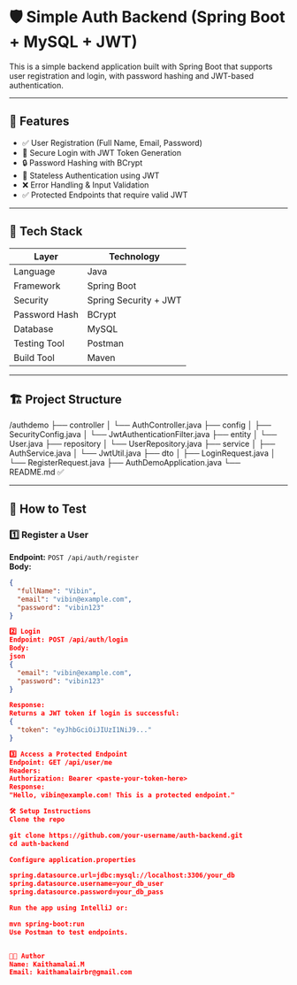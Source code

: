 # 🛡️ Simple Auth Backend (Spring Boot + MySQL + JWT)

This is a simple backend application built with Spring Boot that supports user registration and login, with password hashing and JWT-based authentication.

---

## 🚀 Features

- ✅ User Registration (Full Name, Email, Password)
- 🔐 Secure Login with JWT Token Generation
- 🔒 Password Hashing with BCrypt
- 🔁 Stateless Authentication using JWT
- ❌ Error Handling & Input Validation
- ✅ Protected Endpoints that require valid JWT

---

## 🧰 Tech Stack

| Layer         | Technology           |
|---------------|----------------------|
| Language      | Java                 |
| Framework     | Spring Boot          |
| Security      | Spring Security + JWT |
| Password Hash | BCrypt               |
| Database      | MySQL                |
| Testing Tool  | Postman              |
| Build Tool    | Maven                |

---

## 🏗️ Project Structure

/authdemo
├── controller
│ └── AuthController.java
├── config
│ ├── SecurityConfig.java
│ └── JwtAuthenticationFilter.java
├── entity
│ └── User.java
├── repository
│ └── UserRepository.java
├── service
│ ├── AuthService.java
│ └── JwtUtil.java
├── dto
│ ├── LoginRequest.java
│ └── RegisterRequest.java
├── AuthDemoApplication.java
└── README.md ✅


---

## 🧪 How to Test

### 1️⃣ Register a User
**Endpoint:** `POST /api/auth/register`  
**Body:**
```json
{
  "fullName": "Vibin",
  "email": "vibin@example.com",
  "password": "vibin123"
}

2️⃣ Login
Endpoint: POST /api/auth/login
Body:
json
{
  "email": "vibin@example.com",
  "password": "vibin123"
}

Response:
Returns a JWT token if login is successful:
{
  "token": "eyJhbGciOiJIUzI1NiJ9..."
}

3️⃣ Access a Protected Endpoint
Endpoint: GET /api/user/me
Headers:
Authorization: Bearer <paste-your-token-here>
Response:
"Hello, vibin@example.com! This is a protected endpoint."

🛠️ Setup Instructions
Clone the repo

git clone https://github.com/your-username/auth-backend.git
cd auth-backend

Configure application.properties

spring.datasource.url=jdbc:mysql://localhost:3306/your_db
spring.datasource.username=your_db_user
spring.datasource.password=your_db_pass

Run the app using IntelliJ or:

mvn spring-boot:run
Use Postman to test endpoints.


🧑‍💻 Author
Name: Kaithamalai.M
Email: kaithamalairbr@gmail.com

